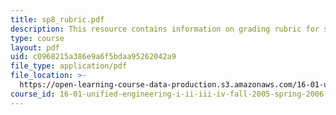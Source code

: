 ```yaml
---
title: sp8_rubric.pdf
description: This resource contains information on grading rubric for systems problem.
type: course
layout: pdf
uid: c0968215a386e9a6f5bdaa95262042a9
file_type: application/pdf
file_location: >-
  https://open-learning-course-data-production.s3.amazonaws.com/16-01-unified-engineering-i-ii-iii-iv-fall-2005-spring-2006/c0968215a386e9a6f5bdaa95262042a9_sp8_rubric.pdf
course_id: 16-01-unified-engineering-i-ii-iii-iv-fall-2005-spring-2006
---
```

